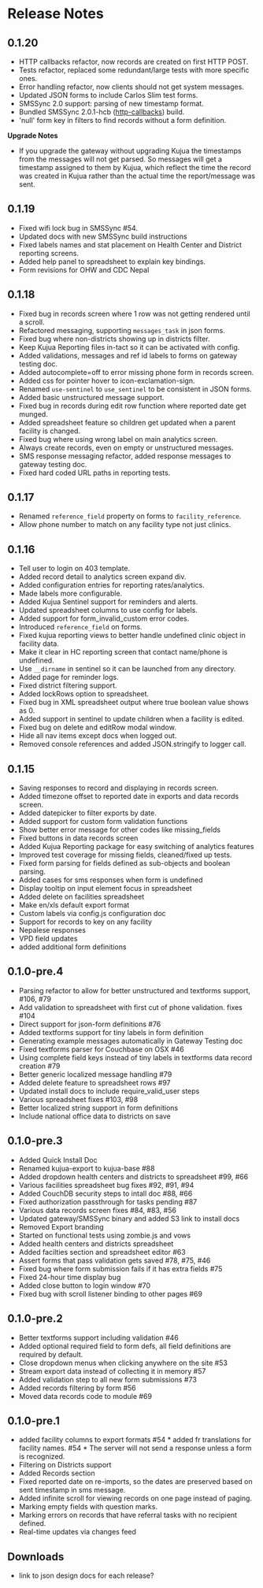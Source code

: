 # Release Notes

## 0.1.20

* HTTP callbacks refactor, now records are created on first HTTP POST.
* Tests refactor, replaced some redundant/large tests with more specific ones.
* Error handling refactor, now clients should not get system messages.
* Updated JSON forms to include Carlos Slim test forms.
* SMSSync 2.0 support: parsing of new timestamp format.
* Bundled SMSSync 2.0.1-hcb ([http-callbacks](https://github.com/mandric/SMSSync/wiki/HTTP-Callbacks)) build.
* 'null' form key in filters to find records without a form definition.

**Upgrade Notes**

* If you upgrade the gateway without upgrading Kujua the timestamps from the
  messages will not get parsed.  So messages will get a timestamp assigned to
  them by Kujua, which reflect the time the record was created in Kujua rather
  than the actual time the report/message was sent.
  

## 0.1.19

* Fixed wifi lock bug in SMSSync #54.
* Updated docs with new SMSSync build instructions
* Fixed labels names and stat placement on Health Center and District reporting screens.
* Added help panel to spreadsheet to explain key bindings.
* Form revisions for OHW and CDC Nepal

## 0.1.18

* Fixed bug in records screen where 1 row was not getting rendered until a scroll.
* Refactored messaging, supporting `messages_task` in json forms.
* Fixed bug where non-districts showing up in districts filter.
* Keep Kujua Reporting files in-tact so it can be activated with config.
* Added validations, messages and ref id labels to forms on gateway testing doc.
* Added autocomplete=off to error missing phone form in records screen.
* Added css for pointer hover to icon-exclamation-sign.
* Renamed `use-sentinel` to `use_sentinel` to be consistent in JSON forms.
* Added basic unstructured message support.
* Fixed bug in records during edit row function where reported date get munged.
* Added spreadsheet feature so children get updated when a parent facility is changed.
* Fixed bug where using wrong label on main analytics screen.
* Always create records, even on empty or unstructured messages.
* SMS response messaging refactor, added response messages to gateway testing doc.
* Fixed hard coded URL paths in reporting tests.

## 0.1.17

* Renamed `reference_field` property on forms to `facility_reference`.
* Allow phone number to match on any facility type not just clinics.

## 0.1.16

* Tell user to login on 403 template.
* Added record detail to analytics screen expand div.
* Added configuration entries for reporting rates/analytics.
* Made labels more configurable.
* Added Kujua Sentinel support for reminders and alerts.
* Updated spreadsheet columns to use config for labels.
* Added support for form_invalid_custom error codes.
* Introduced `reference_field` on forms.
* Fixed kujua reporting views to better handle undefined clinic object in facility data.
* Make it clear in HC reporting screen that contact name/phone is undefined.
* Use `__dirname` in sentinel so it can be launched from any directory.
* Added page for reminder logs.
* Fixed district filtering support.
* Added lockRows option to spreadsheet.
* Fixed bug in XML spreadsheet output where true boolean value shows as 0.
* Added support in sentinel to update children when a facility is edited.
* Fixed bug on delete and editRow modal window.
* Hide all nav items except docs when logged out.
* Removed console references and added JSON.stringify to logger call.

## 0.1.15

* Saving responses to record and displaying in records screen.
* Added timezone offset to reported date in exports and data records screen.
* Added datepicker to filter exports by date.
* Added support for custom form validation functions
* Show better error message for other codes like missing_fields
* Fixed buttons in data records screen
* Added Kujua Reporting package for easy switching of analytics features
* Improved test coverage for missing fields, cleaned/fixed up tests.
* Fixed form parsing for fields defined as sub-objects and boolean parsing.
* Added cases for sms responses when form is undefined
* Display tooltip on input element focus in spreadsheet
* Added delete on facilities spreadsheet
* Make en/xls default export format
* Custom labels via config.js configuration doc
* Support for records to key on any facility
* Nepalese responses
* VPD field updates
* added additional form definitions

## 0.1.0-pre.4

* Parsing refactor to allow for better unstructured and textforms support, #106, #79
* Add validation to spreadsheet with first cut of phone validation. fixes #104
* Direct support for json-form definitions #76
* Added textforms support for tiny labels in form definition
* Generating example messages automatically in Gateway Testing doc
* Fixed textforms parser for Couchbase on OSX #46
* Using complete field keys instead of tiny labels in textforms data record creation #79
* Better generic localized message handling #79
* Added delete feature to spreadsheet rows #97
* Updated install docs to include require_valid_user steps
* Various spreadsheet fixes #103, #98
* Better localized string support in form definitions
* Include national office data to districts on save

## 0.1.0-pre.3

* Added Quick Install Doc
* Renamed kujua-export to kujua-base #88
* Added dropdown health centers and districts to spreadsheet #99, #66
* Various facilities spreadsheet bug fixes #92, #91, #94
* Added CouchDB security steps to intall doc #88, #66
* Fixed authorization passthrough for tasks pending #87
* Various data records screen fixes #84, #83, #56
* Updated gateway/SMSSync binary and added S3 link to install docs
* Removed Export branding
* Started on functional tests using zombie.js and vows
* Added health centers and districts spreadsheet
* Added facilties section and spreadsheet editor #63
* Assert forms that pass validation gets saved #78, #75, #46
* Fixed bug where form submission fails if it has extra fields #75
* Fixed 24-hour time display bug 
* Added close button to login window #70
* Fixed bug with scroll listener binding to other pages #69

## 0.1.0-pre.2

* Better textforms support including validation #46
* Added optional required field to form defs, all field definitions are required by default.
* Close dropdown menus when clicking anywhere on the site #53
* Stream export data instead of collecting it in memory #57
* Added validation step to all new form submissions #73
* Added records filtering by form #56
* Moved data records code to module #69

## 0.1.0-pre.1
* added facility columns to export formats #54 * added fr translations for facility names. #54 * The server will not send a response unless a form is recognized.
* Filtering on Districts support
* Added Records section
* Fixed reported date on re-imports, so the dates are preserved based on sent
timestamp in sms message.  
* Added infinite scroll for viewing records on one page instead of paging.
* Marking empty fields with question marks.
* Marking errors on records that have referral tasks with no recipient defined.
* Real-time updates via changes feed

## Downloads

* link to json design docs for each release?
